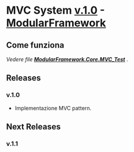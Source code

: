# MVC System [v.1.0](#releases) - [ModularFramework](../../../README.MD)

## Come funziona
*Vedere file* [***ModularFramework.Core.MVC_Test***](https://github.com/IndieConstruction/ModularFramework/blob/master/Code/Core/MVC/Test/MVC_Test.cs) . 

## Releases

### v.1.0
- Implementazione MVC pattern.

## Next Releases

### v.1.1
